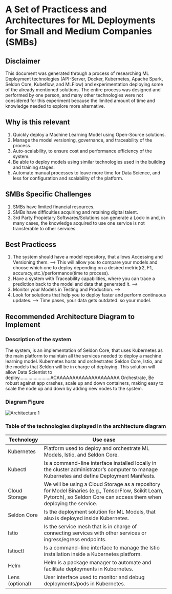 # A Set of Practicess and Architectures for ML Deployments for Small and Medium Companies (SMBs)
## Disclaimer
This document was generated through a process of researching ML Deployment technologies (API-Server, Docker, Kubernetes, Apache Spark, Seldon Core, Kubeflow, and MLFlow) and experimentation deploying some of the already mentioned solutions. The entire process was designed and performed by one person, and many other technologies were not considered for this experiment because the limited amount of time and knowledge needed to explore more alternative.

## Why is this relevant
1.	Quickly deploy a Machine Learning Model using Open-Source solutions.
2.	Manage the model versioning, governance, and traceability of the process.
3.	Auto-scalability, to ensure cost and performance efficiency of the system.
4.	Be able to deploy models using similar technologies used in the building and training stages.
5.	Automate manual processes to leave more time for Data Science, and less for configuration and scalability of the platform.

## SMBs Specific Challenges
1. SMBs have limited financial resources.
2. SMBs have difficulties acquiring and retaining digital talent.
3. 3rd Party Propietary Softwares/Solutions can generate a Lock-in and, in many cases, the knowledge acquired to use one service is not transferable to other services.

## Best Practicess
1. The system should have a model repository, that allows Accessing and Versioning them. --> This will allow you to compare your models and choose which one to deploy depending on a desired 
   metric(r2, F1, accuracy,etc.)/performance(time to process).
2. Have a system with Traceability capabilities, where you can trace a prediction back to the model and data that generated it. -->
3. Monitor your Models in Testing and Production. -->
4. Look for solutions that help you to deploy faster and perform continuous updates. --> Time pases, your data gets outdated. so your model.

## Recommended Architecture Diagram to Implement
### Description of the system
The system, is an implementation of Seldon Core, that uses Kubernetes as the main platform to maintain all the services needed to deploy a machine learning model. Kubernetes hosts and orchestrates Seldon Core, Istio, and the models that Seldon will be in charge of deploying.
This solution will allow Data Scientist to deploy........................ACAAAAAAAAAAAAAAAAAAAA
Orchestrate, Be robust against app crashes, scale up and down containers, making easy to scale the node up and down by adding new nodes to the system.

### Diagram Figure
![Architecture 1](https://dissertationfco.blob.core.windows.net/dissfco/1stArchitecture.png)

### Table of the technologies displayed in the architecture diagram

| Technology | Use case |
| --- | --- |
| Kubernetes | Platform used to deploy and orchestrate ML Models, Istio, and Seldon Core. |
| Kubectl | Is a command-line interface installed locally in the cluster administrator’s computer to manage Kubernetes and define Deployment Manifests. |
| Cloud Storage | We will be using a Cloud Storage as a repository for Model Binaries (e.g., TensorFlow, Scikit Learn, Pytorch), so Seldon Core can access them when deploying the service. |
| Seldon Core | Is the deployment solution for ML Models, that also is deployed inside Kubernetes. |
| Istio | Is the service mesh that is in charge of connecting services with other services or ingress/egress endpoints. |
| Istioctl | Is a command-line interface to manage the Istio installation inside a Kubernetes platform. |
| Helm | Helm is a package manager to automate and facilitate deployments in Kubernetes. |
| Lens (optional) | User interface used to monitor and debug deployments/pods in Kubernetes. |
